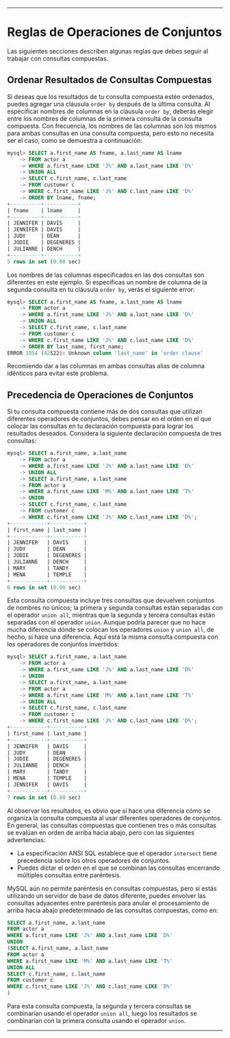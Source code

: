 
---

# Reglas de Operaciones de Conjuntos

Las siguientes secciones describen algunas reglas que debes seguir al trabajar con consultas compuestas.

## Ordenar Resultados de Consultas Compuestas

Si deseas que los resultados de tu consulta compuesta estén ordenados, puedes agregar una cláusula `order by` después de la última consulta. Al especificar nombres de columnas en la cláusula `order by`, deberás elegir entre los nombres de columnas de la primera consulta de la consulta compuesta. Con frecuencia, los nombres de las columnas son los mismos para ambas consultas en una consulta compuesta, pero esto no necesita ser el caso, como se demuestra a continuación:

```sql
mysql> SELECT a.first_name AS fname, a.last_name AS lname
    -> FROM actor a
    -> WHERE a.first_name LIKE 'J%' AND a.last_name LIKE 'D%'
    -> UNION ALL
    -> SELECT c.first_name, c.last_name
    -> FROM customer c
    -> WHERE c.first_name LIKE 'J%' AND c.last_name LIKE 'D%'
    -> ORDER BY lname, fname;
+----------+-----------+
| fname    | lname     |
+----------+-----------+
| JENNIFER | DAVIS     |
| JENNIFER | DAVIS     |
| JUDY     | DEAN      |
| JODIE    | DEGENERES |
| JULIANNE | DENCH     |
+----------+-----------+
5 rows in set (0.00 sec)
```

Los nombres de las columnas especificados en las dos consultas son diferentes en este ejemplo. Si especificas un nombre de columna de la segunda consulta en tu cláusula `order by`, verás el siguiente error:

```sql
mysql> SELECT a.first_name AS fname, a.last_name AS lname
    -> FROM actor a
    -> WHERE a.first_name LIKE 'J%' AND a.last_name LIKE 'D%'
    -> UNION ALL
    -> SELECT c.first_name, c.last_name
    -> FROM customer c
    -> WHERE c.first_name LIKE 'J%' AND c.last_name LIKE 'D%'
    -> ORDER BY last_name, first_name;
ERROR 1054 (42S22): Unknown column 'last_name' in 'order clause'
```

Recomiendo dar a las columnas en ambas consultas alias de columna idénticos para evitar este problema.

## Precedencia de Operaciones de Conjuntos

Si tu consulta compuesta contiene más de dos consultas que utilizan diferentes operadores de conjuntos, debes pensar en el orden en el que colocar las consultas en tu declaración compuesta para lograr los resultados deseados. Considera la siguiente declaración compuesta de tres consultas:

```sql
mysql> SELECT a.first_name, a.last_name
    -> FROM actor a
    -> WHERE a.first_name LIKE 'J%' AND a.last_name LIKE 'D%'
    -> UNION ALL
    -> SELECT a.first_name, a.last_name
    -> FROM actor a
    -> WHERE a.first_name LIKE 'M%' AND a.last_name LIKE 'T%'
    -> UNION
    -> SELECT c.first_name, c.last_name
    -> FROM customer c
    -> WHERE c.first_name LIKE 'J%' AND c.last_name LIKE 'D%';
+------------+-----------+
| first_name | last_name |
+------------+-----------+
| JENNIFER   | DAVIS     |
| JUDY       | DEAN      |
| JODIE      | DEGENERES |
| JULIANNE   | DENCH     |
| MARY       | TANDY     |
| MENA       | TEMPLE    |
+------------+-----------+
6 rows in set (0.00 sec)
```

Esta consulta compuesta incluye tres consultas que devuelven conjuntos de nombres no únicos; la primera y segunda consultas están separadas con el operador `union all`, mientras que la segunda y tercera consultas están separadas con el operador `union`. Aunque podría parecer que no hace mucha diferencia dónde se colocan los operadores `union` y `union all`, de hecho, sí hace una diferencia. Aquí está la misma consulta compuesta con los operadores de conjuntos invertidos:

```sql
mysql> SELECT a.first_name, a.last_name
    -> FROM actor a
    -> WHERE a.first_name LIKE 'J%' AND a.last_name LIKE 'D%'
    -> UNION
    -> SELECT a.first_name, a.last_name
    -> FROM actor a
    -> WHERE a.first_name LIKE 'M%' AND a.last_name LIKE 'T%'
    -> UNION ALL
    -> SELECT c.first_name, c.last_name
    -> FROM customer c
    -> WHERE c.first_name LIKE 'J%' AND c.last_name LIKE 'D%';
+------------+-----------+
| first_name | last_name |
+------------+-----------+
| JENNIFER   | DAVIS     |
| JUDY       | DEAN      |
| JODIE      | DEGENERES |
| JULIANNE   | DENCH     |
| MARY       | TANDY     |
| MENA       | TEMPLE    |
| JENNIFER   | DAVIS     |
+------------+-----------+
7 rows in set (0.00 sec)
```

Al observar los resultados, es obvio que sí hace una diferencia cómo se organiza la consulta compuesta al usar diferentes operadores de conjuntos. En general, las consultas compuestas que contienen tres o más consultas se evalúan en orden de arriba hacia abajo, pero con las siguientes advertencias:
- La especificación ANSI SQL establece que el operador `intersect` tiene precedencia sobre los otros operadores de conjuntos.
- Puedes dictar el orden en el que se combinan las consultas encerrando múltiples consultas entre paréntesis.

MySQL aún no permite paréntesis en consultas compuestas, pero si estás utilizando un servidor de base de datos diferente, puedes envolver las consultas adyacentes entre paréntesis para anular el procesamiento de arriba hacia abajo predeterminado de las consultas compuestas, como en:

```sql
SELECT a.first_name, a.last_name
FROM actor a
WHERE a.first_name LIKE 'J%' AND a.last_name LIKE 'D%'
UNION
(SELECT a.first_name, a.last_name
FROM actor a
WHERE a.first_name LIKE 'M%' AND a.last_name LIKE 'T%'
UNION ALL
SELECT c.first_name, c.last_name
FROM customer c
WHERE c.first_name LIKE 'J%' AND c.last_name LIKE 'D%'
)
```

Para esta consulta compuesta, la segunda y tercera consultas se combinarían usando el operador `union all`, luego los resultados se combinarían con la primera consulta usando el operador `union`.

---

